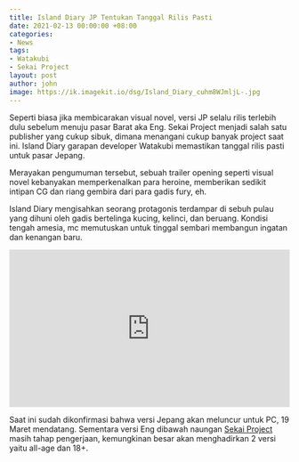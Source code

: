 ```yaml
---
title: Island Diary JP Tentukan Tanggal Rilis Pasti
date: 2021-02-13 00:00:00 +08:00
categories:
- News
tags:
- Watakubi
- Sekai Project
layout: post
author: john
image: https://ik.imagekit.io/dsg/Island_Diary_cuhm8WJmljL-.jpg
---
```


Seperti biasa jika membicarakan visual novel, versi JP selalu rilis terlebih dulu sebelum menuju pasar Barat aka Eng. Sekai Project menjadi salah satu publisher yang cukup sibuk, dimana menangani cukup banyak project saat ini. Island Diary garapan developer Watakubi memastikan tanggal rilis pasti untuk pasar Jepang.

Merayakan pengumuman tersebut, sebuah trailer opening seperti visual novel kebanyakan memperkenalkan para heroine, memberikan sedikit intipan CG dan riang gembira dari para gadis fury, eh.

Island Diary mengisahkan seorang protagonis terdampar di sebuh pulau yang dihuni oleh gadis bertelinga kucing, kelinci, dan beruang. Kondisi tengah amesia, mc memutuskan untuk tinggal sembari membangun ingatan dan kenangan baru.

<style>.embed-container { position: relative; padding-bottom: 56.25%; height: 0; overflow: hidden; max-width: 100%; } .embed-container iframe, .embed-container object, .embed-container embed { position: absolute; top: 0; left: 0; width: 100%; height: 100%; }</style><div class='embed-container'><iframe src='https://www.youtube.com/embed//PHaRgJydMPc' frameborder='0' allowfullscreen></iframe></div>

Saat ini sudah dikonfirmasi bahwa versi Jepang akan meluncur untuk PC, 19 Maret mendatang. Sementara versi Eng dibawah naungan [Sekai Project](https://sekaiproject.com/pages/project-status) masih tahap pengerjaan, kemungkinan besar akan menghadirkan 2 versi yaitu all-age dan 18+.